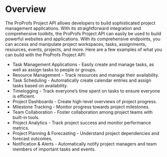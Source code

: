 # Overview

The ProProfs Project API allows developers to build sophisticated project
management applications. With its straightforward integration and comprehensive
toolkits, the ProProfs Project API can easily be used to build powerful
websites and applications. With its comprehensive endpoints, you can access and
manipulate project workspaces, tasks, assignments, resources, events, projects,
and more. Here are a few examples of what you can build with the ProProfs
Project API:

- Task Management Applications - Easily create and manage tasks, as well as
  assign tasks to people or groups.
- Resource Management - Track resources and manage their availability.
- Task Scheduling - Automatically create calendar entries and assign tasks
  based on availability.
- Timelogging - Track everyone’s time spent on tasks to ensure everyone is
  efficient.
- Project Dashboards - Create high-level overviews of project progress.
- Milestone Tracking - Monitor progress towards project milestones.
- Team Collaboration - Foster collaboration among project teams with built-in
  tools.
- Project Analytics - Track project success and monitor performance metrics.
- Project Planning & Forecasting - Understand project dependencies and forecast
  outcomes.
- Notification & Alerts - Automatically notify project managers and team
  members of important tasks and events.
